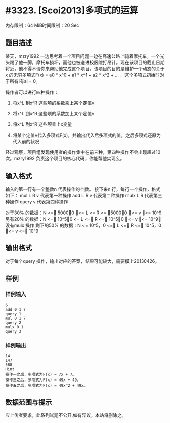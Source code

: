 # #3323. [Scoi2013]多项式的运算 

内存限制：64 MiB时间限制：20 Sec

## 题目描述

某天，mzry1992 一边思考着一个项目问题一边在高速公路上骑着摩托车。一个光头踢了他一脚，摩托车损坏，而他也被送进校医院打吊针。现在该项目的截止日期将近，他不得不请你来帮助他完成这个项目。该项目的目的是维护一个动态的关于x 的无穷多项式F(x) = a0 * x^0 + a1 * x^1 + a2 * x^2 + ... ，这个多项式初始时对于所有i有ai = 0。

操作者可以进行四种操作：

1. 将x^L 到x^R 这些项的系数乘上某个定值v

2. 将x^L 到x^R 这些项的系数加上某个定值v

 

3. 将x^L 到x^R 这些项乘上x变量

4. 将某个定值v代入多项式F(x)，并输出代入后多项式的值，之后多项式还原为代入前的状况

经过观察，项目组发现使用者的操作集中在前三种，第四种操作不会出现超过10次。mzry1992 负责这个项目的核心代码，你能帮他实现么。

## 输入格式

输入的第一行有一个整数n 代表操作的个数。
接下来n 行，每行一个操作，格式如下：
mul L R v 代表第一种操作
add L R v 代表第二种操作
mulx L R 代表第三种操作
query v 代表第四种操作

对于30% 的数据：N <= 5000，0 <= L <= R <= 5000，0 <= v <= 10^9
另有20% 的数据：N <= 10^5，0 <= L <= R <= 10^5，0 <= v <= 10^9，没有mulx 操作
剩下的50% 的数据：N <= 10^5，0 <= L <= R <= 10^5，0 <= v <= 10^9 

## 输出格式

对于每个query 操作，输出对应的答案，结果可能较大，需要模上20130426。

## 样例

### 样例输入

    
    6
    add 0 1 7
    query 1
    mul 0 1 7
    query 2
    mulx 0 1
    query 3
    
    

### 样例输出

    
    14
    147
    588
    Hint
    操作一之后，多项式为F(x) = 7x + 7。
    操作三之后，多项式为F(x) = 49x + 49。
    操作五之后，多项式为F(x) = 49x^2 + 49x。 
    

## 数据范围与提示

应上传者要求，此系列试题不公开,如有异议，本站将删除之。
